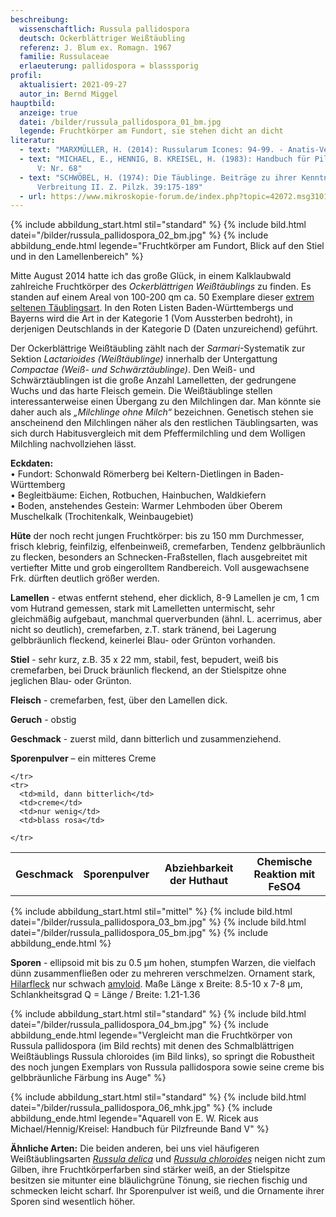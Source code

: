 ```yaml
---
beschreibung:
  wissenschaftlich: Russula pallidospora
  deutsch: Ockerblättriger Weißtäubling
  referenz: J. Blum ex. Romagn. 1967
  familie: Russulaceae
  erlaeuterung: pallidospora = blasssporig
profil:
  aktualisiert: 2021-09-27
  autor_in: Bernd Miggel
hauptbild:
  anzeige: true
  datei: /bilder/russula_pallidospora_01_bm.jpg
  legende: Fruchtkörper am Fundort, sie stehen dicht an dicht
literatur:
  - text: "MARXMÜLLER, H. (2014): Russularum Icones: 94-99. - Anatis-Verlag"
  - text: "MICHAEL, E., HENNIG, B. KREISEL, H. (1983): Handbuch für Pilzfreunde Band
      V: Nr. 68"
  - text: "SCHWÖBEL, H. (1974): Die Täublinge. Beiträge zu ihrer Kenntnis und
      Verbreitung II. Z. Pilzk. 39:175-189"
  - url: https://www.mikroskopie-forum.de/index.php?topic=42072.msg310182#msg310182
---
```

{% include abbildung_start.html stil="standard" %}
{% include bild.html datei="/bilder/russula_pallidospora_02_bm.jpg" %}
{% include abbildung_ende.html legende="Fruchtkörper am Fundort, Blick auf den Stiel und in den Lamellenbereich" %}

Mitte August 2014 hatte ich das große Glück, in einem Kalklaubwald zahlreiche Fruchtkörper des *Ockerblättrigen Weißtäublings* zu finden. Es standen auf einem Areal von 100-200 qm ca. 50 Exemplare dieser [extrem seltenen Täublingsart](https://www.pilze-deutschland.de/organismen/russula-pallidospora-agg). In den Roten Listen Baden-Württembergs und Bayerns wird die Art in der Kategorie 1 (Vom Aussterben bedroht), in derjenigen Deutschlands in der Kategorie D (Daten unzureichend) geführt.

Der Ockerblättrige Weißtäubling zählt nach der *Sarmari*-Systematik zur Sektion *Lactarioides (Weißtäublinge)* innerhalb der Untergattung *Compactae (Weiß- und Schwärztäublinge)*. Den Weiß- und Schwärztäublingen ist die große Anzahl Lamelletten, der gedrungene Wuchs und das harte Fleisch gemein. Die Weißtäublinge stellen interessanterweise einen Übergang zu den Milchlingen dar. Man könnte sie daher auch als *„Milchlinge ohne Milch“* bezeichnen. Genetisch stehen sie anscheinend den Milchlingen näher als den restlichen Täublingsarten, was sich durch Habitusvergleich mit dem Pfeffermilchling und dem Wolligen Milchling nachvollziehen lässt.

**Eckdaten:**\
•	Fundort: Schonwald Römerberg bei Keltern-Dietlingen in Baden-Württemberg\
•	Begleitbäume: Eichen, Rotbuchen, Hainbuchen, Waldkiefern\
•	Boden, anstehendes Gestein: Warmer Lehmboden über Oberem Muschelkalk (Trochitenkalk, Weinbaugebiet)

**Hüte** der noch recht jungen Fruchtkörper: bis zu 150 mm Durchmesser, frisch klebrig, feinfilzig, elfenbeinweiß, cremefarben, Tendenz gelbbräunlich zu flecken, besonders an Schnecken-Fraßstellen,  flach ausgebreitet mit vertiefter Mitte und grob eingerolltem Randbereich. Voll ausgewachsene Frk. dürften deutlich größer werden.

**Lamellen** - etwas entfernt stehend, eher dicklich, 8-9 Lamellen je cm, 1 cm vom Hutrand gemessen, stark mit Lamelletten untermischt, sehr gleichmäßig aufgebaut, manchmal querverbunden (ähnl. L. acerrimus, aber nicht so deutlich), cremefarben, z.T. stark tränend, bei Lagerung gelbbräunlich fleckend, keinerlei Blau- oder Grünton vorhanden.

**Stiel** - sehr kurz, z.B. 35 x 22 mm, stabil, fest, bepudert, weiß bis cremefarben, bei Druck bräunlich fleckend, an der Stielspitze ohne jeglichen Blau- oder Grünton.

**Fleisch** - cremefarben, fest, über den Lamellen dick.

**Geruch** - obstig

**Geschmack** - zuerst mild, dann bitterlich und zusammenziehend.

**Sporenpulver** – ein mitteres Creme

<div class="table-responsive">
  <table class="table taeubling">
    <tr>
      <th rowspan="2">Geschmack</th>
      <th rowspan="2">Sporenpulver</th>
      <th rowspan="2">Abziehbarkeit der Huthaut</th>
      <th colspan="3" class="text-center">Chemische Reaktion mit FeSO4</th>
    </tr>
    <tr>
      
      
    </tr>
    <tr>
      <td>mild, dann bitterlich</td>
      <td>creme</td>
      <td>nur wenig</td>
      <td>blass rosa</td>
       
    </tr>
  </table>
</div>

{% include abbildung_start.html stil="mittel" %}
{% include bild.html datei="/bilder/russula_pallidospora_03_bm.jpg" %}
{% include bild.html datei="/bilder/russula_pallidospora_05_bm.jpg" %}
{% include abbildung_ende.html %}

**Sporen** - ellipsoid mit bis zu 0.5 µm hohen, stumpfen Warzen, die vielfach dünn zusammenfließen oder zu mehreren verschmelzen. Ornament stark, [Hilarfleck](Hilarfleck "Glossar") nur schwach [amyloid](amyloid "Glossar"). Maße Länge x Breite: 8.5-10 x 7-8 µm, Schlankheitsgrad Q = Länge / Breite: 1.21-1.36

{% include abbildung_start.html stil="standard" %}
{% include bild.html datei="/bilder/russula_pallidospora_04_bm.jpg" %}
{% include abbildung_ende.html legende="Vergleicht man die Fruchtkörper von Russula pallidospora (im Bild rechts) mit denen des Schmalblättrigen Weißtäublings Russula chloroides (im Bild links), so springt die Robustheit des noch jungen Exemplars von Russula pallidospora sowie seine creme bis gelbbräunliche Färbung ins Auge" %}

{% include abbildung_start.html stil="standard" %}
{% include bild.html datei="/bilder/russula_pallidospora_06_mhk.jpg" %}
{% include abbildung_ende.html legende="Aquarell von E. W. Ricek aus Michael/Hennig/Kreisel: Handbuch für Pilzfreunde Band V" %}

**Ähnliche Arten:**
Die beiden anderen, bei uns viel häufigeren Weißtäublingsarten *[Russula delica](/pilze/russula-delica-gemeiner-weißtäubling)* und *[Russula chloroides](/pilze/russula-chloroides-schmalblättriger-weißtäubling)* neigen nicht zum Gilben, ihre Fruchtkörperfarben sind stärker weiß, an der Stielspitze besitzen sie mitunter eine bläulichgrüne Tönung, sie riechen fischig und schmecken leicht scharf. Ihr Sporenpulver ist weiß, und die Ornamente ihrer Sporen sind wesentlich höher.